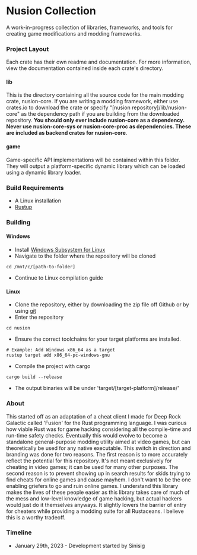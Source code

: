 # Nusion Collection
A work-in-progress collection of libraries, frameworks, and tools
for creating game modifications and modding frameworks.



### Project Layout
Each crate has their own readme and documentation.  For more
information, view the documentation contained inside each
crate's directory.

#### lib
This is the directory containing all the source code
for the main modding crate, nusion-core.  If you are
writing a modding framework, either use crates.io to
download the crate or specify "[nusion repository]/lib/nusion-core"
as the dependency path if you are building from the
downloaded repository.  <b>You should only ever include
nusion-core as a dependency.  Never use nusion-core-sys or
nusion-core-proc as dependencies.  These are included as
backend crates for nusion-core</b>.

#### game
Game-specific API implementations will be contained
within this folder.  They will output a platform-specific
dynamic library which can be loaded using a dynamic
library loader.



### Build Requirements
 - A Linux installation
 - [Rustup](https://rustup.rs/)



### Building
#### Windows
 - Install [Windows Subsystem for Linux](https://learn.microsoft.com/en-us/windows/wsl/about)
 - Navigate to the folder where the repository will be cloned
 ```
 cd /mnt/c/[path-to-folder]
 ```
 - Continue to Linux compilation guide

#### Linux
 - Clone the repository, either by downloading the zip file off Github or by using [git](https://git-scm.com/about)
 - Enter the repository
 ```
 cd nusion
 ```
 - Ensure the correct toolchains for your target platforms are installed.
 ```
 # Example: Add Windows x86_64 as a target
 rustup target add x86_64-pc-windows-gnu
 ```
 - Compile the project with cargo
 ```
 cargo build --release
 ```
 - The output binaries will be under 'target/[target-platform]/release/'



### About
This started off as an adaptation of a cheat client I made for
Deep Rock Galactic called 'Fusion' for the Rust programming language.
I was curious how viable Rust was for game hacking considering all the
compile-time and run-time safety checks.  Eventually this would evolve
to become a standalone general-purpose modding utility aimed at video
games, but can theoretically be used for any native executable.  This
switch in direction and branding was done for two reasons.  The first
reason is to more accurately reflect the potential for this repository.
It's not meant exclusively for cheating in video games; it can be used
for many other purposes.  The second reason is to prevent showing up in
search results for skids trying to find cheats for online games and
cause mayhem.  I don't want to be the one enabling griefers to go and
ruin online games.  I understand this library makes the lives of these
people easier as this library takes care of much of the mess and low-level
knowledge of game hacking, but actual hackers would just do it themselves
anyways.  It slightly lowers the barrier of entry for cheaters while
providing a modding suite for all Rustaceans.  I believe this is a worthy
tradeoff.



### Timeline
 * January 29th, 2023 - Development started by Sinisig

